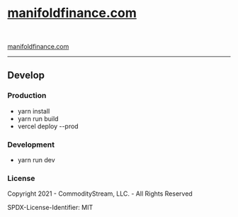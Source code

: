 # [manifoldfinance.com](https://manifoldfinance.com)

<br />

[manifoldfinance.com](https://manifoldfinance.com)

---

## Develop

### Production

- yarn install
- yarn run build
- vercel deploy --prod

### Development

- yarn run dev

### License

Copyright 2021 - CommodityStream, LLC. - All Rights Reserved

SPDX-License-Identifier: MIT
